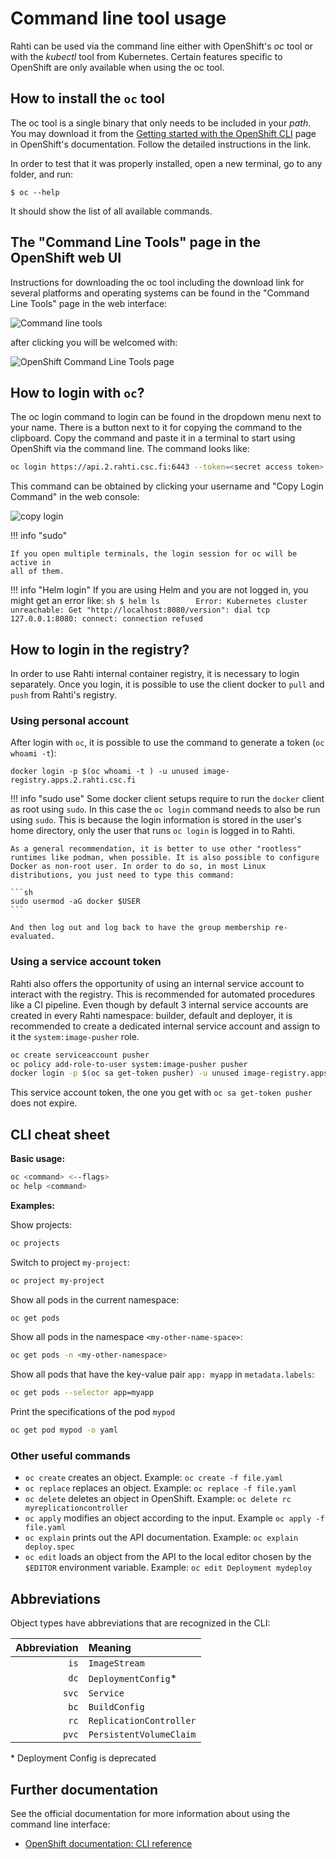 # Command line tool usage

Rahti can be used via the command line either with OpenShift's _oc_ tool
or with the _kubectl_ tool from Kubernetes. Certain features specific to OpenShift
are only available when using the oc tool.

## How to install the `oc` tool

The oc tool is a single binary that only needs to be included in your _path_. You may download it from the [Getting started with the OpenShift CLI](https://docs.openshift.com/container-platform/4.15/cli_reference/openshift_cli/getting-started-cli.html) page in OpenShift's documentation. Follow the detailed instructions in the link.

In order to test that it was properly installed, open a new terminal, go to any folder, and run:

```
$ oc --help
```

It should show the list of all available commands.

## The "Command Line Tools" page in the OpenShift web UI

Instructions for downloading the oc tool including the download link for several platforms and operating systems can be found in the "Command Line Tools" page in the web interface:

![Command line tools](../../img/cli_help_menu_4.png)

after clicking you will be welcomed with:

![OpenShift Command Line Tools page](../../img/openshift_cli_dialog_4.png)

## How to login with `oc`?

The oc login command to login can be found in the dropdown menu next to your name. There is a
button next to it for copying the command to the clipboard. Copy the command and paste it in a terminal to start using OpenShift via the
command line. The command looks like:

```bash
oc login https://api.2.rahti.csc.fi:6443 --token=<secret access token>
```

This command can be obtained by clicking your username and "Copy Login Command"
in the web console:

![copy login](../../img/CopyLoginCommand.png)

!!! info "sudo"

    If you open multiple terminals, the login session for oc will be active in
    all of them.

!!! info "Helm login"
    If you are using Helm and you are not logged in, you might get an error like:
    ```sh
    $ helm ls       
    Error: Kubernetes cluster unreachable: Get "http://localhost:8080/version": dial tcp 127.0.0.1:8080: connect: connection refused
    ```

## How to login in the registry?

In order to use Rahti internal container registry, it is necessary to login separately. Once you login, it is possible to use the client docker to `pull` and `push` from Rahti's registry.

### Using personal account

After login with `oc`, it is possible to use the command to generate a token (`oc whoami -t`):

`docker login -p $(oc whoami -t ) -u unused image-registry.apps.2.rahti.csc.fi`

!!! info "sudo use"
    Some docker client setups require to run the `docker` client as root using `sudo`. In this case the `oc login` command needs to also be run using `sudo`. This is because the login information is stored in the user's home directory, only the user that runs `oc login` is logged in to Rahti.

    As a general recommendation, it is better to use other "rootless" runtimes like podman, when possible. It is also possible to configure Docker as non-root user. In order to do so, in most Linux distributions, you just need to type this command:  
    
    ```sh
    sudo usermod -aG docker $USER
    ```

    And then log out and log back to have the group membership re-evaluated.

### Using a service account token

Rahti also offers the opportunity of using an internal service account to interact with the registry. This is recommended for automated procedures like a CI pipeline. Even though by default 3 internal service accounts are created in every Rahti namespace: builder, default and deployer, it is recommended to create a dedicated internal service account and assign to it the `system:image-pusher` role.

```sh
oc create serviceaccount pusher
oc policy add-role-to-user system:image-pusher pusher
docker login -p $(oc sa get-token pusher) -u unused image-registry.apps.2.rahti.csc.fi
```

This service account token, the one you get with `oc sa get-token pusher` does not expire.

## CLI cheat sheet

**Basic usage:**

```bash
oc <command> <--flags>
oc help <command>
```

**Examples:**

Show projects:

```bash
oc projects
```

Switch to project `my-project`:

```bash
oc project my-project
```

Show all pods in the current namespace:

```bash
oc get pods
```

Show all pods in the namespace `<my-other-name-space>`:

```bash
oc get pods -n <my-other-namespace>
```

Show all pods that have the key-value pair `app: myapp` in `metadata.labels`:

```bash
oc get pods --selector app=myapp
```

Print the specifications of the pod `mypod`

```bash
oc get pod mypod -o yaml
```

### Other useful commands

* `oc create` creates an object. Example: `oc create -f file.yaml`
* `oc replace` replaces an object. Example: `oc replace -f file.yaml`
* `oc delete` deletes an object in OpenShift. Example: `oc delete rc
  myreplicationcontroller`
* `oc apply` modifies an object according to the input. Example `oc apply -f
  file.yaml`
* `oc explain` prints out the API documentation. Example: `oc explain deploy.spec`
* `oc edit` loads an object from the API to the local editor chosen by the `$EDITOR`
  environment variable. Example: `oc edit Deployment mydeploy`

## Abbreviations

Object types have abbreviations that are recognized in the CLI:

|Abbreviation |Meaning|
|-----:|:-------|
|`is`|`ImageStream`|
|`dc`|`DeploymentConfig`\*|
|`svc`|`Service`|
|`bc`|`BuildConfig`|
|`rc`|`ReplicationController`|
|`pvc`|`PersistentVolumeClaim`|

\* Deployment Config is deprecated

## Further documentation

See the official documentation for more information about using the command line
interface:

* [OpenShift documentation: CLI reference](https://access.redhat.com/documentation/en-us/openshift_container_platform/4.10/html-single/cli_tools/index)
